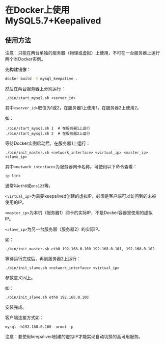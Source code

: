 # 在Docker上使用MySQL5.7+Keepalived

## 使用方法

注意：只能在两台单独的服务器（物理或虚拟）上使用，不可在一台服务器上运行两个本Docker实例。

先构建镜像：

```bash
docker build -t mysql_keepalive .
```

然后在两台服务器上分别运行：

```
./bin/start_mysql.sh <server_id>
```

其中`<server_id>`取值为1或2，在服务器1上使用1，在服务器2上使用2。

如：

```
./bin/start_mysql.sh 1  # 在服务器1上运行
./bin/start_mysql.sh 2  # 在服务器2上运行
```

等待Docker实例启动后，在服务器1上运行：

```
./bin/init_master.sh <network_interface> <virtual_ip> <master_ip> <slave_ip>
```

其中`<network_interface>`为服务器网卡名称，可使用以下命令查看：

```
ip link
```

通常叫`eth0`或`ens123`等。

`<virtual_ip>`为需要keepalived创建的虚拟IP，必须是客户端可以访问到的未被使用的IP。

`<master_ip>`为本机（服务器1）网卡的实际IP，不是Docker容器里使用的虚拟IP。

`<slave_ip>`为另一台服务器（服务器2）的实际IP。

如：

```
./bin/init_master.sh eth0 192.168.0.100 192.168.0.101, 192.168.0.102
```

等待运行完成后，再到服务器2上运行：

```
./bin/init_slave.sh <network_interface> <virtual_ip>
```

参数意义同上。

如：

```
./bin/init_slave.sh eth0 192.168.0.100
```

安装完成。

客户端连接方式如：

```
mysql -h192.168.0.100 -uroot -p
```

注意：要使用keepalived创建的虚拟IP才能实现自动切换的高可用服务。
